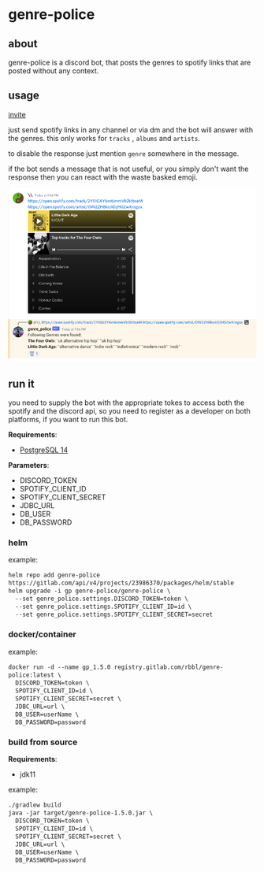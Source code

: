 # genre-police

## about

genre-police is a discord bot, that posts the genres to spotify links that are posted without any context.

## usage

[invite](https://discord.com/oauth2/authorize?client_id=795331174649430016&permissions=0&scope=bot)

just send spotify links in any channel or via dm and the bot will answer with the genres. this only works for `tracks`
, `albums` and `artists`.

to disable the response just mention `genre` somewhere in the message.

if the bot sends a message that is not useful, or you simply don't want the response then you can react with the waste
basked emoji.

![image](media/usage_screenshot.png)

## run it

you need to supply the bot with the appropriate tokes to access both the spotify and the discord api, so you need to
register as a developer on both platforms, if you want to run this bot.

**Requirements**:

- [PostgreSQL 14](https://www.postgresql.org/)

**Parameters**:

- DISCORD_TOKEN
- SPOTIFY_CLIENT_ID
- SPOTIFY_CLIENT_SECRET
- JDBC_URL
- DB_USER
- DB_PASSWORD

### helm

example:

```shell
helm repo add genre-police https://gitlab.com/api/v4/projects/23986370/packages/helm/stable
helm upgrade -i gp genre-police/genre-police \
  --set genre_police.settings.DISCORD_TOKEN=token \
  --set genre_police.settings.SPOTIFY_CLIENT_ID=id \
  --set genre_police.settings.SPOTIFY_CLIENT_SECRET=secret
```

### docker/container

example:

```shell
docker run -d --name gp_1.5.0 registry.gitlab.com/rbbl/genre-police:latest \
  DISCORD_TOKEN=token \
  SPOTIFY_CLIENT_ID=id \
  SPOTIFY_CLIENT_SECRET=secret \
  JDBC_URL=url \ 
  DB_USER=userName \
  DB_PASSWORD=password
```

### build from source

**Requirements**:

- jdk11

example:

```shell
./gradlew build
java -jar target/genre-police-1.5.0.jar \
  DISCORD_TOKEN=token \
  SPOTIFY_CLIENT_ID=id \
  SPOTIFY_CLIENT_SECRET=secret \
  JDBC_URL=url \ 
  DB_USER=userName \
  DB_PASSWORD=password
```